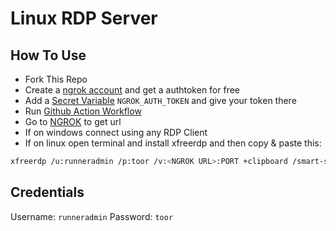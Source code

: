 # Linux RDP Server

## How To Use
+ Fork This Repo
+ Create a [ngrok account](https://dashboard.ngrok.com/) and get a authtoken for free
+ Add a [Secret Variable](../../settings/secrets/actions/new) `NGROK_AUTH_TOKEN` and give your token there
+ Run [Github Action Workflow](../../actions/workflows/main.yml)
+ Go to [NGROK](https://dashboard.ngrok.com/tunnels/agents) to get url
+ If on windows connect using any RDP Client
+ If on linux open terminal and install xfreerdp and then copy & paste this:
```bash
xfreerdp /u:runneradmin /p:toor /v:<NGROK URL>:PORT +clipboard /smart-sizing +offscreen-cache 
```

## Credentials
Username: `runneradmin`
Password: `toor`
